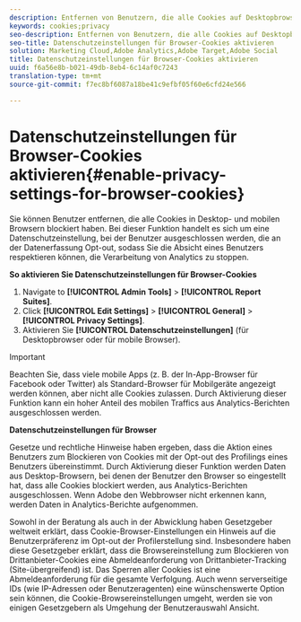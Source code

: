 ```yaml
---
description: Entfernen von Benutzern, die alle Cookies auf Desktopbrowsern und mobilen Browsern blockiert haben. Diese Datenschutzeinstellung schließt Benutzer aus, die an der Analytics-Datenerfassung Opt-out.
keywords: cookies;privacy
seo-description: Entfernen von Benutzern, die alle Cookies auf Desktopbrowsern und mobilen Browsern blockiert haben. Diese Datenschutzeinstellung schließt Benutzer aus, die an der Analytics-Datenerfassung Opt-out.
seo-title: Datenschutzeinstellungen für Browser-Cookies aktivieren
solution: Marketing Cloud,Adobe Analytics,Adobe Target,Adobe Social
title: Datenschutzeinstellungen für Browser-Cookies aktivieren
uuid: f6a56e8b-b021-49db-8eb4-6c14af0c7243
translation-type: tm+mt
source-git-commit: f7ec8bf6087a18be41c9efbf05f60e6cfd24e566

---
```



# Datenschutzeinstellungen für Browser-Cookies aktivieren{#enable-privacy-settings-for-browser-cookies}

Sie können Benutzer entfernen, die alle Cookies in Desktop- und mobilen Browsern blockiert haben. Bei dieser Funktion handelt es sich um eine Datenschutzeinstellung, bei der Benutzer ausgeschlossen werden, die an der Datenerfassung Opt-out, sodass Sie die Absicht eines Benutzers respektieren können, die Verarbeitung von Analytics zu stoppen.

**So aktivieren Sie Datenschutzeinstellungen für Browser-Cookies**

1. Navigate to **[!UICONTROL Admin Tools]** > **[!UICONTROL Report Suites]**.
1. Click **[!UICONTROL Edit Settings]** > **[!UICONTROL General]** > **[!UICONTROL Privacy Settings]**.
1. Aktivieren Sie **[!UICONTROL Datenschutzeinstellungen]** (für Desktopbrowser oder für mobile Browser).

>[!IMPORTANT]
>
>Beachten Sie, dass viele mobile Apps (z. B. der In-App-Browser für Facebook oder Twitter) als Standard-Browser für Mobilgeräte angezeigt werden können, aber nicht alle Cookies zulassen. Durch Aktivierung dieser Funktion kann ein hoher Anteil des mobilen Traffics aus Analytics-Berichten ausgeschlossen werden.

**Datenschutzeinstellungen für Browser**

Gesetze und rechtliche Hinweise haben ergeben, dass die Aktion eines Benutzers zum Blockieren von Cookies mit der Opt-out des Profilings eines Benutzers übereinstimmt. Durch Aktivierung dieser Funktion werden Daten aus Desktop-Browsern, bei denen der Benutzer den Browser so eingestellt hat, dass alle Cookies blockiert werden, aus Analytics-Berichten ausgeschlossen. Wenn Adobe den Webbrowser nicht erkennen kann, werden Daten in Analytics-Berichte aufgenommen.

Sowohl in der Beratung als auch in der Abwicklung haben Gesetzgeber weltweit erklärt, dass Cookie-Browser-Einstellungen ein Hinweis auf die Benutzerpräferenz im Opt-out der Profilerstellung sind. Insbesondere haben diese Gesetzgeber erklärt, dass die Browsereinstellung zum Blockieren von Drittanbieter-Cookies eine Abmeldeanforderung von Drittanbieter-Tracking (Site-übergreifend) ist. Das Sperren aller Cookies ist eine Abmeldeanforderung für die gesamte Verfolgung. Auch wenn serverseitige IDs (wie IP-Adressen oder Benutzeragenten) eine wünschenswerte Option sein können, die Cookie-Browsereinstellungen umgeht, werden sie von einigen Gesetzgebern als Umgehung der Benutzerauswahl Ansicht.